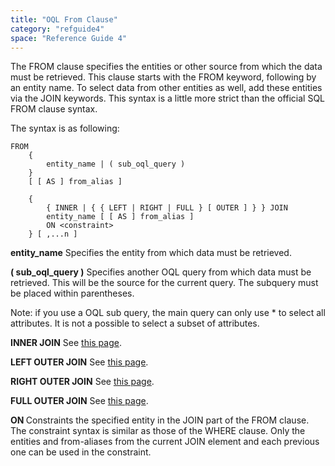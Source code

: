```yaml
---
title: "OQL From Clause"
category: "refguide4"
space: "Reference Guide 4"
---
```

The FROM clause specifies the entities or other source from which the data must be retrieved. This clause starts with the FROM keyword, following by an entity name. To select data from other entities as well, add these entities via the JOIN keywords. This syntax is a little more strict than the official SQL FROM clause syntax.

The syntax is as following:

```
FROM
    {
        entity_name | ( sub_oql_query )
    }
    [ [ AS ] from_alias ]

    {
        { INNER | { { LEFT | RIGHT | FULL } [ OUTER ] } } JOIN
        entity_name [ [ AS ] from_alias ]
        ON <constraint>
    } [ ,...n ]

```

**entity_name**
Specifies the entity from which data must be retrieved.

**( sub_oql_query )**
Specifies another OQL query from which data must be retrieved. This will be the source for the current query. The subquery must be placed within parentheses.

Note: if you use a OQL sub query, the main query can only use * to select all attributes. It is not a possible to select a subset of attributes.

**INNER JOIN**
See [this page](https://world.mendix.com/display/refguide3/OQL+INNER+JOIN).

**LEFT OUTER JOIN**
See [this page](https://world.mendix.com/display/refguide3/OQL+LEFT+OUTER+JOIN).

**RIGHT OUTER JOIN**
See [this page](https://world.mendix.com/display/refguide3/OQL+RIGHT+OUTER+JOIN).

**FULL OUTER JOIN**
See [this page](https://world.mendix.com/display/refguide3/OQL+FULL+OUTER+JOIN).

**ON <constraint>**
Constraints the specified entity in the JOIN part of the FROM clause. The constraint syntax is similar as those of the WHERE clause. Only the entities and from-aliases from the current JOIN element and each previous one can be used in the constraint.